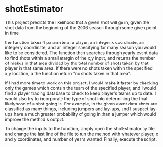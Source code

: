 shotEstimator
=============

This project predicts the likelihood that a given shot will go in, given the shot data from the beginning of the 2006 season through some given point in time

the function takes 4 parameters, a player, an integer x coordinate, an integer y coordinate, and an integer specifying for many season you would like to be considered. The function then searches through yearly event data to find shots within a small margin of the x,y input, and returns the number of makes in that area divided by the total number of shots taken by that player in that same area. If there were no shots taken within the specified x,y location, a the function return "no shots taken in that area".

If I had more time to work on this project, I would make it faster by checking only the games which contain the team of the specified player, and I would find a player trading database to check to keep player's teams up to date. I would also try to incorporate the type of shot into determining the final likelyhood of a shot going in. For example, in the given event data shots are classified as many things, including jumpers and lay-ups, and I suspect lay-ups have a much greater probability of going in than a jumper which would improve the method's output.

To change the inputs to the function, simply open the shotEstimator.py file and change the last line of the file to run the method with whatever player, x and y coordinates, and number of years wanted. Finally, execute the script.

